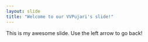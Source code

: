 ```yaml
---
layout: slide
title: "Welcome to our VVPujari's slide!"
---
```

This is my awesome slide.
Use the left arrow to go back!
